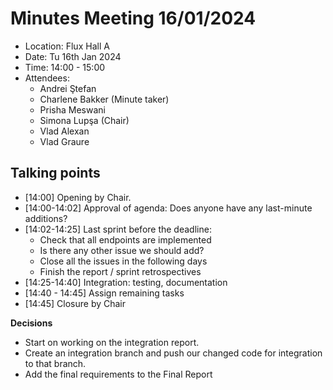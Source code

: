 # Minutes Meeting 16/01/2024

* Location: Flux Hall A
* Date: Tu 16th Jan 2024
* Time: 14:00 - 15:00
* Attendees:
  * Andrei Ştefan
  * Charlene Bakker (Minute taker)
  * Prisha Meswani
  * Simona Lupşa (Chair)
  * Vlad Alexan
  * Vlad Graure
  
## Talking points
* [14:00] Opening by Chair.
* [14:00-14:02] Approval of agenda: Does anyone have any last-minute additions?
* [14:02-14:25] Last sprint before the deadline: 
  * Check that all endpoints are implemented 
  * Is there any other issue we should add? 
  * Close all the issues in the following days
  * Finish the report / sprint retrospectives
* [14:25-14:40] Integration: testing, documentation
* [14:40 - 14:45] Assign remaining tasks
* [14:45] Closure by Chair

**Decisions**
* Start on working on the integration report.
* Create an integration branch and push our changed code for integration to that branch.
* Add the final requirements to the Final Report